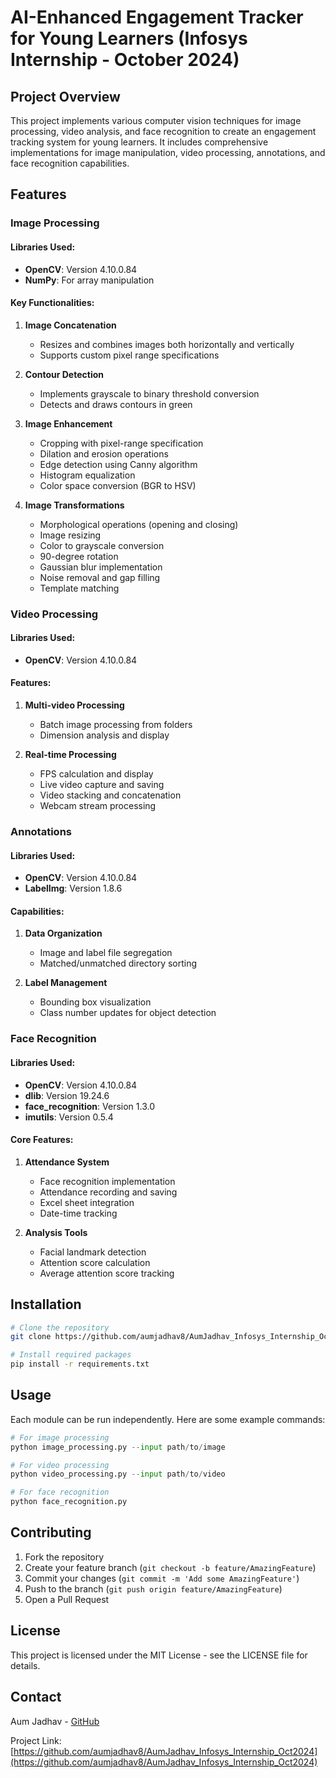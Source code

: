 # AI-Enhanced Engagement Tracker for Young Learners (Infosys Internship - October 2024)

## Project Overview

This project implements various computer vision techniques for image processing, video analysis, and face recognition to create an engagement tracking system for young learners. It includes comprehensive implementations for image manipulation, video processing, annotations, and face recognition capabilities.

## Features

### Image Processing

#### Libraries Used:
- **OpenCV**: Version 4.10.0.84
- **NumPy**: For array manipulation

#### Key Functionalities:

1. **Image Concatenation**
   - Resizes and combines images both horizontally and vertically
   - Supports custom pixel range specifications

2. **Contour Detection**
   - Implements grayscale to binary threshold conversion
   - Detects and draws contours in green

3. **Image Enhancement**
   - Cropping with pixel-range specification
   - Dilation and erosion operations
   - Edge detection using Canny algorithm
   - Histogram equalization
   - Color space conversion (BGR to HSV)

4. **Image Transformations**
   - Morphological operations (opening and closing)
   - Image resizing
   - Color to grayscale conversion
   - 90-degree rotation
   - Gaussian blur implementation
   - Noise removal and gap filling
   - Template matching

### Video Processing

#### Libraries Used:
- **OpenCV**: Version 4.10.0.84

#### Features:
1. **Multi-video Processing**
   - Batch image processing from folders
   - Dimension analysis and display

2. **Real-time Processing**
   - FPS calculation and display
   - Live video capture and saving
   - Video stacking and concatenation
   - Webcam stream processing

### Annotations

#### Libraries Used:
- **OpenCV**: Version 4.10.0.84
- **LabelImg**: Version 1.8.6

#### Capabilities:
1. **Data Organization**
   - Image and label file segregation
   - Matched/unmatched directory sorting

2. **Label Management**
   - Bounding box visualization
   - Class number updates for object detection

### Face Recognition

#### Libraries Used:
- **OpenCV**: Version 4.10.0.84
- **dlib**: Version 19.24.6
- **face_recognition**: Version 1.3.0
- **imutils**: Version 0.5.4

#### Core Features:
1. **Attendance System**
   - Face recognition implementation
   - Attendance recording and saving
   - Excel sheet integration
   - Date-time tracking

2. **Analysis Tools**
   - Facial landmark detection
   - Attention score calculation
   - Average attention score tracking

## Installation

```bash
# Clone the repository
git clone https://github.com/aumjadhav8/AumJadhav_Infosys_Internship_Oct2024.git

# Install required packages
pip install -r requirements.txt
```

## Usage

Each module can be run independently. Here are some example commands:

```python
# For image processing
python image_processing.py --input path/to/image

# For video processing
python video_processing.py --input path/to/video

# For face recognition
python face_recognition.py
```

## Contributing

1. Fork the repository
2. Create your feature branch (`git checkout -b feature/AmazingFeature`)
3. Commit your changes (`git commit -m 'Add some AmazingFeature'`)
4. Push to the branch (`git push origin feature/AmazingFeature`)
5. Open a Pull Request

## License

This project is licensed under the MIT License - see the LICENSE file for details.

## Contact

Aum Jadhav - [GitHub](https://github.com/aumjadhav8)

Project Link: [https://github.com/aumjadhav8/AumJadhav_Infosys_Internship_Oct2024](https://github.com/aumjadhav8/AumJadhav_Infosys_Internship_Oct2024)
